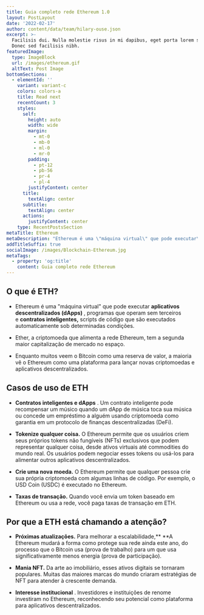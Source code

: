 ```yaml
---
title: Guia completo rede Ethereum 1.0
layout: PostLayout
date: '2022-02-17'
author: content/data/team/hilary-ouse.json
excerpt: >-
  Facilisis dui. Nulla molestie risus in mi dapibus, eget porta lorem semper.
  Donec sed facilisis nibh.
featuredImage:
  type: ImageBlock
  url: /images/ethereum.gif
  altText: Post Image
bottomSections:
  - elementId: ''
    variant: variant-c
    colors: colors-a
    title: Read next
    recentCount: 3
    styles:
      self:
        height: auto
        width: wide
        margin:
          - mt-0
          - mb-0
          - ml-0
          - mr-0
        padding:
          - pt-12
          - pb-56
          - pr-4
          - pl-4
        justifyContent: center
      title:
        textAlign: center
      subtitle:
        textAlign: center
      actions:
        justifyContent: center
    type: RecentPostsSection
metaTitle: Ethereum
metaDescription: "Ethereum é uma \"máquina virtual\" que pode executar\_aplicativos descentralizados (dApps)\_,"
addTitleSuffix: true
socialImage: /images/Blockchain-Ethereum.jpg
metaTags:
  - property: 'og:title'
    content: Guia completo rede Ethereum
---
```

## O que é ETH?

*   Ethereum é uma "máquina virtual" que pode executar **aplicativos descentralizados (dApps)** , programas que operam sem terceiros e **contratos inteligentes,** scripts de código que são executados automaticamente sob determinadas condições.

*   Ether, a criptomoeda que alimenta a rede Ethereum, tem a segunda maior capitalização de mercado no espaço.

*   Enquanto muitos veem o Bitcoin como uma reserva de valor, a maioria vê o Ethereum como uma plataforma para lançar novas criptomoedas e aplicativos descentralizados.

## Casos de uso de ETH

*   **Contratos inteligentes e dApps** . Um contrato inteligente pode recompensar um músico quando um dApp de música toca sua música ou concede um empréstimo a alguém usando criptomoeda como garantia em um protocolo de finanças descentralizadas (DeFi).

*   **Tokenize qualquer coisa.** O Ethereum permite que os usuários criem seus próprios tokens não fungíveis (NFTs) exclusivos que podem representar qualquer coisa, desde ativos virtuais até commodities do mundo real. Os usuários podem negociar esses tokens ou usá-los para alimentar outros aplicativos descentralizados.

*   **Crie uma nova moeda.** O Ethereum permite que qualquer pessoa crie sua própria criptomoeda com algumas linhas de código. Por exemplo, o USD Coin (USDC) é executado no Ethereum.

*   **Taxas de transação.** Quando você envia um token baseado em Ethereum ou usa a rede, você paga taxas de transação em ETH.

## Por que a ETH está chamando a atenção?

*   **Próximas atualizações.** Para melhorar a escalabilidade,\*\* \*\*A Ethereum mudará a forma como protege sua rede ainda este ano, do processo que o Bitcoin usa (prova de trabalho) para um que usa significativamente menos energia (prova de participação).

*   **Mania NFT.** Da arte ao imobiliário, esses ativos digitais se tornaram populares. Muitas das maiores marcas do mundo criaram estratégias de NFT para atender à crescente demanda.

*   **Interesse institucional** . Investidores e instituições de renome investiram no Ethereum, reconhecendo seu potencial como plataforma para aplicativos descentralizados.
